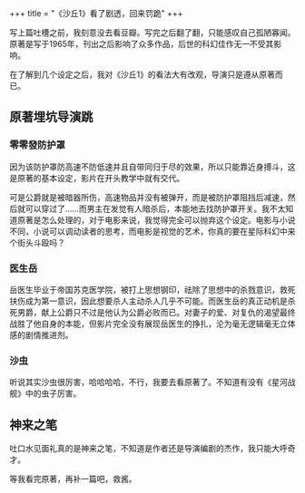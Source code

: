 +++
title = "《沙丘1》看了剧透，回来罚跪"
+++


写上篇吐槽之前，我刻意没去看豆瓣。写完之后翻了翻，只能感叹自己孤陋寡闻。原著是写于1965年，刊出之后影响了众多作品，后世的科幻佳作无一不受其影响。

在了解到几个设定之后，我对《沙丘1》的看法大有改观，导演只是遵从原著而已。

## 原著埋坑导演跳

### 零零發防护罩

因为该防护罩防高速不防低速并且自带同归于尽的效果，所以只能靠近身搏斗，这是原著的基本设定，影片在开头教学中就有交代。

可是公爵就是被暗器所伤，高速物品并没有被弹开，而是被防护罩阻挡后减速，然后就可以穿过了……而男主在发觉有人暗杀后，本能地去找防护罩开关。我不太知道原著是怎么处理的，对于电影来说，我觉得完全可以抛弃这个设定。电影与小说不同，小说可以调动读者的思考，而电影是视觉的艺术，你真的要在星际科幻中来个街头斗殴吗？

### 医生岳

岳医生毕业于帝国苏克医学院，被打上思想钢印，祛除了思想中的杀戮意识，救死扶伤成为第一意识，因此想要杀人主动杀人几乎不可能。而医生岳的真正动机是杀死男爵，献上公爵只不过是他认为公爵必败而已。对妻子的爱、对复仇的渴望最终战胜了他自身的本能，但影片完全没有展现岳医生的挣扎，沦为毫无逻辑毫无立体感的剧情推进剂。

### 沙虫

听说其实沙虫很厉害，哈哈哈哈，不行，我要去看原著了。不知道有没有《星河战舰》中的虫子厉害。

## 神来之笔

吐口水见面礼真的是神来之笔，不知道是作者还是导演编剧的杰作，我只能大呼奇才。

等我看完原著，再补一篇吧，救酱。
